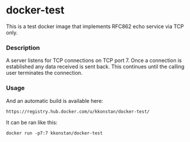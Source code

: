 docker-test
===========

This is a test docker image that implements RFC862 echo service via TCP only.

### Description

A server listens for TCP connections on TCP port 7.  Once a connection is established any data received is sent back.  This continues until the calling user terminates the connection.


### Usage

And an automatic build is available here:

    https://registry.hub.docker.com/u/kkonstan/docker-test/

It can be ran like this:

    docker run -p7:7 kkonstan/docker-test

